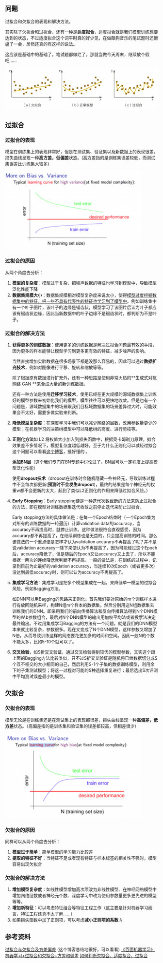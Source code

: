 ## 问题

过拟合和欠拟合的表现和解决方法。

其实除了欠拟合和过拟合，还有一种是**适度拟合**，适度拟合就是我们模型训练想要达到的状态，不过适度拟合这个词平时真的好少见，在做酷狗音乐的笔试题时还懵逼了一会，居然还真的有这样的说法。

这应该是基础中的基础了，笔试题都做烂了。那就当做今天周末，继续放个假吧……

![](https://raw.githubusercontent.com/xn1997/picgo/master/m1MXWUG6RZEfB2H.jpg)

## 过拟合

### 过拟合的表现

模型在训练集上的表现非常好，但是在测试集、验证集以及新数据上的表现很差，损失曲线呈现一种**高方差，低偏差**状态。(高方差指的是训练集误差较低，而测试集误差比训练集大较多)

<img src="https://raw.githubusercontent.com/xn1997/picgo/master/dNxegZrbA6GUwPp.png" alt="img" style="zoom:150%;" />

### 过拟合的原因

从两个角度去分析：

1. **模型的复杂度**：模型过于复杂，<u>把噪声数据的特征也学习到模型中</u>，导致模型泛化性能下降
2. **数据集规模大小**：数据集规模相对模型复杂度来说太小，使得<u>模型过度挖掘数据集中的特征，把一些不具有代表性的特征也学习到了模型中</u>。例如训练集中有一个叶子图片，该叶子的边缘是锯齿状，模型学习了该图片后认为叶子都应该有锯齿状边缘，因此当新数据中的叶子边缘不是锯齿状时，都判断为不是叶子。

### 过拟合的解决方法

1. **获得更多的训练数据**：使用更多的训练数据是解决过拟合问题最有效的手段，因为更多的样本能够让模型学习到更多更有效的特征，减少噪声的影响。

   当然直接增加实验数据在很多场景下都是没那么容易的，因此可以通过**数据扩充技术**，例如对图像进行平移、旋转和缩放等等。

   除了根据原有数据进行扩充外，还有一种思路是使用非常火热的**生成式对抗网络 GAN **来合成大量的新训练数据。

   还有一种方法是使用**迁移学习技术**，使用已经在更大规模的源域数据集上训练好的模型参数来初始化我们的模型，模型往往可以更快地收敛。但是也有一个问题是，源域数据集中的场景跟我们目标域数据集的场景差异过大时，可能效果会不太好，需要多做实验来判断。

2. **降低模型复杂度**：在深度学习中我们可以减少网络的层数，改用参数量更少的模型；在机器学习的决策树模型中可以降低树的高度、进行剪枝等。

3. **正则化方法**如 L2 将权值大小加入到损失函数中，根据奥卡姆剃刀原理，拟合效果差不多情况下，模型复杂度越低越好。至于为什么正则化可以减轻过拟合这个问题可以看看[这个博客](https://blog.csdn.net/qq_37344125/article/details/104326946)，挺好懂的.。

   **添加BN层**（这个我们专门在BN专题中讨论过了，BN层可以一定程度上提高模型泛化性能）

   使用**dropout技术**（dropout在训练时会随机隐藏一些神经元，导致训练过程中不会每次都更新(**预测时不会发生dropout**)，最终的结果是每个神经元的权重w都不会更新的太大，起到了类似L2正则化的作用来降低过拟合风险。）

4. **Early Stopping**：Early stopping便是一种迭代次数截断的方法来防止过拟合的方法，即在模型对训练数据集迭代收敛之前停止迭代来防止过拟合。

    Early stopping方法的具体做法是：在每一个Epoch结束时（一个Epoch集为对所有的训练数据的一轮遍历）计算validation data的accuracy，当accuracy不再提高时，就停止训练。这种做法很符合直观感受，因为accurary都不再提高了，在继续训练也是无益的，只会提高训练的时间。那么该做法的一个重点便是怎样才认为validation accurary不再提高了呢？并不是说validation accuracy一降下来便认为不再提高了，因为可能经过这个Epoch后，accuracy降低了，但是随后的Epoch又让accuracy又上去了，所以不能根据一两次的连续降低就判断不再提高。一般的做法是，在训练的过程中，记录到目前为止最好的validation accuracy，当连续10次Epoch（或者更多次）没达到最佳accuracy时，则可以认为accuracy不再提高了。

5. **集成学习方法**：集成学习是把多个模型集成在一起，来降低单一模型的过拟合风险，例如Bagging方法。

   如DNN可以用Bagging的思路来正则化。首先我们要对原始的m个训练样本进行有放回随机采样，构建N组m个样本的数据集，然后分别用这N组数据集去训练我们的DNN。即采用我们的前向传播算法和反向传播算法得到N个DNN模型的W,b参数组合，最后对N个DNN模型的输出用加权平均法或者投票法决定最终输出。不过用集成学习Bagging的方法有一个问题，就是我们的DNN模型本来就比较复杂，参数很多。现在又变成了N个DNN模型，这样参数又增加了N倍，从而导致训练这样的网络要花更加多的时间和空间。因此一般N的个数不能太多，比如5-10个就可以了。

6. **交叉检验**，如S折交叉验证，通过交叉检验得到较优的模型参数，其实这个跟上面的Bagging方法比较类似，只不过S折交叉验证是随机将已给数据切分成S个互不相交的大小相同的自己，然后利用S-1个子集的数据训练模型，利用余下的子集测试模型；将这一过程对可能的S种选择重复进行；最后选出S次评测中平均测试误差最小的模型。

## 欠拟合

### 欠拟合的表现

模型无论是在训练集还是在测试集上的表现都很差，损失曲线呈现一种**高偏差，低方差**状态。（高偏差指的是训练集和验证集的误差都较高，但相差很少）

<img src="https://raw.githubusercontent.com/xn1997/picgo/master/N2v1dDnKqfk7iQs.png" alt="img" style="zoom:150%;" />

### 欠拟合的原因

同样可以从两个角度去分析：

1. **模型过于简单**：简单模型的学习能力比较差
2. **提取的特征不好**：当特征不足或者现有特征与样本标签的相关性不强时，模型容易出现欠拟合

### 欠拟合的解决方法

1. **增加模型复杂度**：如线性模型增加高次项改为非线性模型、在神经网络模型中增加网络层数或者神经元个数、深度学习中改为使用参数量更多更先进的模型等等。
2. **增加新特征**：可以考虑特征组合等特征工程工作（这主要是针对机器学习而言，特征工程还真不太了解……）
3. 如果损失函数中加了正则项，可以考虑**减小正则项的系数** $\lambda$

## 参考资料

[过拟合与欠拟合及方差偏差](https://www.jianshu.com/p/f2489ccc14b4)   (这个博客总结地很好，可以看看)
<u>《百面机器学习》</u>
[机器学习+过拟合和欠拟合+方差和偏差](https://blog.csdn.net/u012197749/article/details/79766317)
[如何判断欠拟合、适度拟合、过拟合](https://blog.csdn.net/GL3_24/article/details/90294490)

